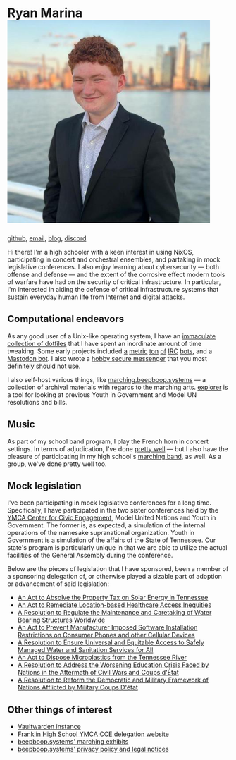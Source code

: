 <h1 class="heading-right">
    Ryan Marina
    <img id="me" class="right" alt="A picture of myself" src="./picture.jpeg">
</h1>

<div class="heading-nudge">
<a href="https://github.com/stupidcomputer">github</a>,
<a href="mailto:ryan@beepboop.systems">email</a>,
<a href="/blog">blog</a>,
<a href="#" id="discordlink">discord</a>
</div>

<script>
let discordlink = document.getElementById("discordlink");
function handler(e) {
    newelem = document.createElement("span");
    newelem.innerHTML = "@hmmstmachine (rarely checked)";
    discordlink.innerHTML = newelem.innerHTML;
    discordlink.parentNode.replaceChild(newelem, discordlink);
}
discordlink.addEventListener("click", handler);
</script>

Hi there!
I'm a high schooler with a keen interest in using NixOS, participating in concert and orchestral ensembles, and partaking in mock legislative conferences.
I also enjoy learning about cybersecurity &mdash; both offense and defense &mdash; and the extent of the corrosive effect modern tools of warfare have had on the security of critical infrastructure.
In particular, I'm interested in aiding the defense of critical infrastructure systems that sustain everyday human life from Internet and digital attacks.

## Computational endeavors

As any good user of a Unix-like operating system, I have an [immaculate collection of dotfiles](https://github.com/stupidcomputer/dot_testing) that I have spent an inordinate amount of time tweaking.
Some early projects included [a](https://github.com/stupidcomputer/pychaos) [metric](https://github.com/stupidcomputer/modbot) [ton](https://github.com/stupidcomputer/botanybot) [of](https://github.com/stupidcomputer/chaosbot) [IRC](https://github.com/stupidcomputer/coinminer) [bots](https://github.com/stupidcomputer/universalducks), and a [Mastodon bot](https://github.com/stupidcomputer/mastosnake).
I also wrote a [hobby secure messenger](https://github.com/stupidcomputer/secmsg) that you most definitely should not use.

I also self-host various things, like [marching.beepboop.systems](https://marching.beepboop.systems) &mdash; a collection of archival materials with regards to the marching arts.
[explorer](https://franklincce.beepboop.systems/explorer) is a tool for looking at previous Youth in Government and Model UN resolutions and bills.

## Music

As part of my school band program, I play the French horn in concert settings.
In terms of adjudication, I've done [pretty well](./music/awards.html) &mdash; but I also have the pleasure of participating in my high school's [marching band](https://thefranklinband.org), as well.
As a group, we've done pretty well too.

## Mock legislation

I've been participating in mock legislative conferences for a long time.
Specifically, I have participated in the two sister conferences held by the [YMCA Center for Civic Engagement](http://wp.tennesseecce.org/), Model United Nations and Youth in Government.
The former is, as expected, a simulation of the internal operations of the namesake supranational organization.
Youth in Government is a simulation of the affairs of the State of Tennessee.
Our state's program is particularly unique in that we are able to utilize the actual facilities of the General Assembly during the conference.

Below are the pieces of legislation that I have sponsored, been a member of a sponsoring delegation of, or otherwise played a sizable part of adoption or advancement of said legislation:

- [An Act to Absolve the Property Tax on Solar Energy in Tennessee](./cce/yig04)
- [An Act to Remediate Location-based Healthcare Access Inequities](./cce/yig03)
- [A Resolution to Regulate the Maintenance and Caretaking of Water Bearing Structures Worldwide](./cce/mun04)
- [An Act to Prevent Manufacturer Imposed Software Installation Restrictions on Consumer Phones and other Cellular Devices](./cce/yig02)
- [A Resolution to Ensure Universal and Equitable Access to Safely Managed Water and Sanitation Services for All](./cce/mun03)
- [An Act to Dispose Microplastics from the Tennessee River](./cce/yig01)
- [A Resolution to Address the Worsening Education Crisis Faced by Nations in the Aftermath of Civil Wars and Coups d'État](./cce/mun02)
- [A Resolution to Reform the Democratic and Military Framework of Nations Afflicted by Military Coups D'état](./cce/mun01)

## Other things of interest

- [Vaultwarden instance](https://bitwarden.beepboop.systems)
- [Franklin High School YMCA CCE delegation website](https://franklincce.beepboop.systems)
- [beepboop.systems' marching exhibits](https://marching.beepboop.systems)
- [beepboop.systems' privacy policy and legal notices](./legal)
